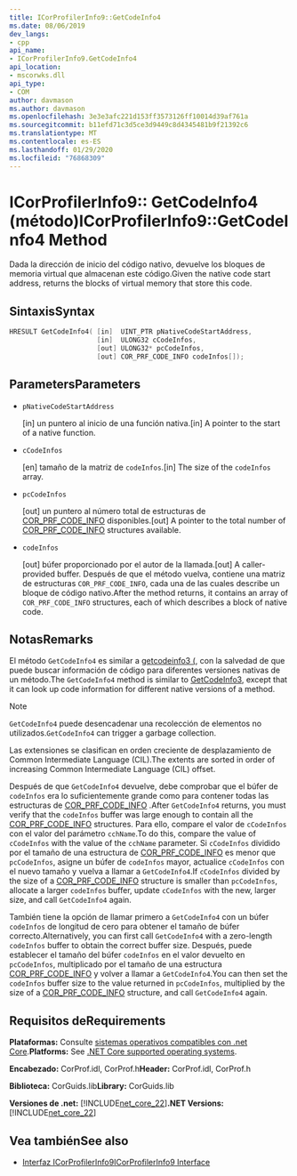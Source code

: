 ```yaml
---
title: ICorProfilerInfo9::GetCodeInfo4
ms.date: 08/06/2019
dev_langs:
- cpp
api_name:
- ICorProfilerInfo9.GetCodeInfo4
api_location:
- mscorwks.dll
api_type:
- COM
author: davmason
ms.author: davmason
ms.openlocfilehash: 3e3e3afc221d153ff3573126ff10014d39af761a
ms.sourcegitcommit: b11efd71c3d5ce3d9449c8d4345481b9f21392c6
ms.translationtype: MT
ms.contentlocale: es-ES
ms.lasthandoff: 01/29/2020
ms.locfileid: "76868309"
---
```

# <a name="icorprofilerinfo9getcodeinfo4-method"></a><span data-ttu-id="1698a-102">ICorProfilerInfo9:: GetCodeInfo4 (método)</span><span class="sxs-lookup"><span data-stu-id="1698a-102">ICorProfilerInfo9::GetCodeInfo4 Method</span></span>

<span data-ttu-id="1698a-103">Dada la dirección de inicio del código nativo, devuelve los bloques de memoria virtual que almacenan este código.</span><span class="sxs-lookup"><span data-stu-id="1698a-103">Given the native code start address, returns the blocks of virtual memory that store this code.</span></span>

## <a name="syntax"></a><span data-ttu-id="1698a-104">Sintaxis</span><span class="sxs-lookup"><span data-stu-id="1698a-104">Syntax</span></span>

```cpp
HRESULT GetCodeInfo4( [in]  UINT_PTR pNativeCodeStartAddress,
                      [in]  ULONG32 cCodeInfos,
                      [out] ULONG32* pcCodeInfos,
                      [out] COR_PRF_CODE_INFO codeInfos[]);
```

## <a name="parameters"></a><span data-ttu-id="1698a-105">Parameters</span><span class="sxs-lookup"><span data-stu-id="1698a-105">Parameters</span></span>

- `pNativeCodeStartAddress`

  <span data-ttu-id="1698a-106">\[in] un puntero al inicio de una función nativa.</span><span class="sxs-lookup"><span data-stu-id="1698a-106">\[in] A pointer to the start of a native function.</span></span>

- `cCodeInfos`

  <span data-ttu-id="1698a-107">\[en] tamaño de la matriz de `codeInfos`.</span><span class="sxs-lookup"><span data-stu-id="1698a-107">\[in] The size of the `codeInfos` array.</span></span>

- `pcCodeInfos`

  <span data-ttu-id="1698a-108">\[out] un puntero al número total de estructuras de [COR_PRF_CODE_INFO](cor-prf-code-info-structure.md) disponibles.</span><span class="sxs-lookup"><span data-stu-id="1698a-108">\[out] A pointer to the total number of [COR_PRF_CODE_INFO](cor-prf-code-info-structure.md) structures available.</span></span>

- `codeInfos`

  <span data-ttu-id="1698a-109">\[out] búfer proporcionado por el autor de la llamada.</span><span class="sxs-lookup"><span data-stu-id="1698a-109">\[out] A caller-provided buffer.</span></span> <span data-ttu-id="1698a-110">Después de que el método vuelva, contiene una matriz de estructuras `COR_PRF_CODE_INFO`, cada una de las cuales describe un bloque de código nativo.</span><span class="sxs-lookup"><span data-stu-id="1698a-110">After the method returns, it contains an array of `COR_PRF_CODE_INFO` structures, each of which describes a block of native code.</span></span>

## <a name="remarks"></a><span data-ttu-id="1698a-111">Notas</span><span class="sxs-lookup"><span data-stu-id="1698a-111">Remarks</span></span>

<span data-ttu-id="1698a-112">El método `GetCodeInfo4` es similar a [getcodeinfo3 (](icorprofilerinfo4-getcodeinfo3-method.md), con la salvedad de que puede buscar información de código para diferentes versiones nativas de un método.</span><span class="sxs-lookup"><span data-stu-id="1698a-112">The `GetCodeInfo4` method is similar to [GetCodeInfo3](icorprofilerinfo4-getcodeinfo3-method.md), except that it can look up code information for different native versions of a method.</span></span>

> [!NOTE]
> <span data-ttu-id="1698a-113">`GetCodeInfo4` puede desencadenar una recolección de elementos no utilizados.</span><span class="sxs-lookup"><span data-stu-id="1698a-113">`GetCodeInfo4` can trigger a garbage collection.</span></span>

<span data-ttu-id="1698a-114">Las extensiones se clasifican en orden creciente de desplazamiento de Common Intermediate Language (CIL).</span><span class="sxs-lookup"><span data-stu-id="1698a-114">The extents are sorted in order of increasing Common Intermediate Language (CIL) offset.</span></span>

<span data-ttu-id="1698a-115">Después de que `GetCodeInfo4` devuelve, debe comprobar que el búfer de `codeInfos` era lo suficientemente grande como para contener todas las estructuras de [COR_PRF_CODE_INFO](cor-prf-code-info-structure.md) .</span><span class="sxs-lookup"><span data-stu-id="1698a-115">After `GetCodeInfo4` returns, you must verify that the `codeInfos` buffer was large enough to contain all the [COR_PRF_CODE_INFO](cor-prf-code-info-structure.md) structures.</span></span> <span data-ttu-id="1698a-116">Para ello, compare el valor de `cCodeInfos` con el valor del parámetro `cchName`.</span><span class="sxs-lookup"><span data-stu-id="1698a-116">To do this, compare the value of `cCodeInfos` with the value of the `cchName` parameter.</span></span> <span data-ttu-id="1698a-117">Si `cCodeInfos` dividido por el tamaño de una estructura de [COR_PRF_CODE_INFO](cor-prf-code-info-structure.md) es menor que `pcCodeInfos`, asigne un búfer de `codeInfos` mayor, actualice `cCodeInfos` con el nuevo tamaño y vuelva a llamar a `GetCodeInfo4`.</span><span class="sxs-lookup"><span data-stu-id="1698a-117">If `cCodeInfos` divided by the size of a [COR_PRF_CODE_INFO](cor-prf-code-info-structure.md) structure is smaller than `pcCodeInfos`, allocate a larger `codeInfos` buffer, update `cCodeInfos` with the new, larger size, and call `GetCodeInfo4` again.</span></span>

<span data-ttu-id="1698a-118">También tiene la opción de llamar primero a `GetCodeInfo4` con un búfer `codeInfos` de longitud de cero para obtener el tamaño de búfer correcto.</span><span class="sxs-lookup"><span data-stu-id="1698a-118">Alternatively, you can first call `GetCodeInfo4` with a zero-length `codeInfos` buffer to obtain the correct buffer size.</span></span> <span data-ttu-id="1698a-119">Después, puede establecer el tamaño del búfer `codeInfos` en el valor devuelto en `pcCodeInfos`, multiplicado por el tamaño de una estructura [COR_PRF_CODE_INFO](cor-prf-code-info-structure.md) y volver a llamar a `GetCodeInfo4`.</span><span class="sxs-lookup"><span data-stu-id="1698a-119">You can then set the `codeInfos` buffer size to the value returned in `pcCodeInfos`, multiplied by the size of a [COR_PRF_CODE_INFO](cor-prf-code-info-structure.md) structure, and call `GetCodeInfo4` again.</span></span>

## <a name="requirements"></a><span data-ttu-id="1698a-120">Requisitos de</span><span class="sxs-lookup"><span data-stu-id="1698a-120">Requirements</span></span>

<span data-ttu-id="1698a-121">**Plataformas:** Consulte [sistemas operativos compatibles con .net Core](../../../core/install/dependencies.md?tabs=netcore30&pivots=os-windows).</span><span class="sxs-lookup"><span data-stu-id="1698a-121">**Platforms:** See [.NET Core supported operating systems](../../../core/install/dependencies.md?tabs=netcore30&pivots=os-windows).</span></span>

<span data-ttu-id="1698a-122">**Encabezado:** CorProf.idl, CorProf.h</span><span class="sxs-lookup"><span data-stu-id="1698a-122">**Header:** CorProf.idl, CorProf.h</span></span>

<span data-ttu-id="1698a-123">**Biblioteca:** CorGuids.lib</span><span class="sxs-lookup"><span data-stu-id="1698a-123">**Library:** CorGuids.lib</span></span>

<span data-ttu-id="1698a-124">**Versiones de .net:** [!INCLUDE[net_core_22](../../../../includes/net-core-22-md.md)]</span><span class="sxs-lookup"><span data-stu-id="1698a-124">**.NET Versions:** [!INCLUDE[net_core_22](../../../../includes/net-core-22-md.md)]</span></span>

## <a name="see-also"></a><span data-ttu-id="1698a-125">Vea también</span><span class="sxs-lookup"><span data-stu-id="1698a-125">See also</span></span>

- [<span data-ttu-id="1698a-126">Interfaz ICorProfilerInfo9</span><span class="sxs-lookup"><span data-stu-id="1698a-126">ICorProfilerInfo9 Interface</span></span>](ICorProfilerInfo9-interface.md)
